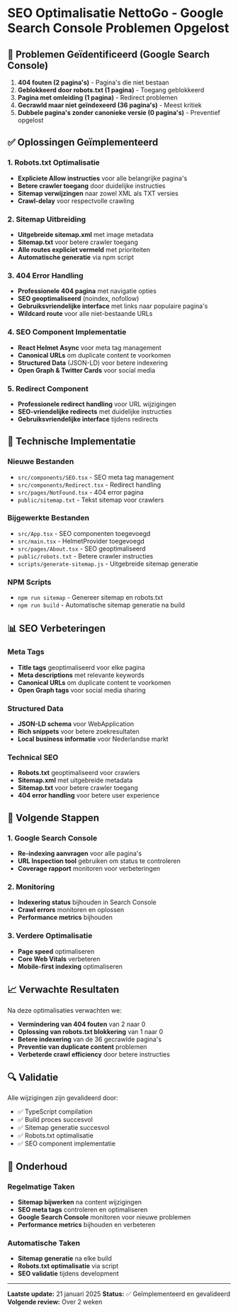# SEO Optimalisatie NettoGo - Google Search Console Problemen Opgelost

## 🚨 Problemen Geïdentificeerd (Google Search Console)

1. **404 fouten (2 pagina's)** - Pagina's die niet bestaan
2. **Geblokkeerd door robots.txt (1 pagina)** - Toegang geblokkeerd
3. **Pagina met omleiding (1 pagina)** - Redirect problemen
4. **Gecrawld maar niet geïndexeerd (36 pagina's)** - Meest kritiek
5. **Dubbele pagina's zonder canonieke versie (0 pagina's)** - Preventief opgelost

## ✅ Oplossingen Geïmplementeerd

### 1. Robots.txt Optimalisatie
- **Expliciete Allow instructies** voor alle belangrijke pagina's
- **Betere crawler toegang** door duidelijke instructies
- **Sitemap verwijzingen** naar zowel XML als TXT versies
- **Crawl-delay** voor respectvolle crawling

### 2. Sitemap Uitbreiding
- **Uitgebreide sitemap.xml** met image metadata
- **Sitemap.txt** voor betere crawler toegang
- **Alle routes expliciet vermeld** met prioriteiten
- **Automatische generatie** via npm script

### 3. 404 Error Handling
- **Professionele 404 pagina** met navigatie opties
- **SEO geoptimaliseerd** (noindex, nofollow)
- **Gebruiksvriendelijke interface** met links naar populaire pagina's
- **Wildcard route** voor alle niet-bestaande URLs

### 4. SEO Component Implementatie
- **React Helmet Async** voor meta tag management
- **Canonical URLs** om duplicate content te voorkomen
- **Structured Data** (JSON-LD) voor betere indexering
- **Open Graph & Twitter Cards** voor social media

### 5. Redirect Component
- **Professionele redirect handling** voor URL wijzigingen
- **SEO-vriendelijke redirects** met duidelijke instructies
- **Gebruiksvriendelijke interface** tijdens redirects

## 🔧 Technische Implementatie

### Nieuwe Bestanden
- `src/components/SEO.tsx` - SEO meta tag management
- `src/components/Redirect.tsx` - Redirect handling
- `src/pages/NotFound.tsx` - 404 error pagina
- `public/sitemap.txt` - Tekst sitemap voor crawlers

### Bijgewerkte Bestanden
- `src/App.tsx` - SEO componenten toegevoegd
- `src/main.tsx` - HelmetProvider toegevoegd
- `src/pages/About.tsx` - SEO geoptimaliseerd
- `public/robots.txt` - Betere crawler instructies
- `scripts/generate-sitemap.js` - Uitgebreide sitemap generatie

### NPM Scripts
- `npm run sitemap` - Genereer sitemap en robots.txt
- `npm run build` - Automatische sitemap generatie na build

## 📊 SEO Verbeteringen

### Meta Tags
- **Title tags** geoptimaliseerd voor elke pagina
- **Meta descriptions** met relevante keywords
- **Canonical URLs** om duplicate content te voorkomen
- **Open Graph tags** voor social media sharing

### Structured Data
- **JSON-LD schema** voor WebApplication
- **Rich snippets** voor betere zoekresultaten
- **Local business informatie** voor Nederlandse markt

### Technical SEO
- **Robots.txt** geoptimaliseerd voor crawlers
- **Sitemap.xml** met uitgebreide metadata
- **Sitemap.txt** voor betere crawler toegang
- **404 error handling** voor betere user experience

## 🚀 Volgende Stappen

### 1. Google Search Console
- **Re-indexing aanvragen** voor alle pagina's
- **URL Inspection tool** gebruiken om status te controleren
- **Coverage rapport** monitoren voor verbeteringen

### 2. Monitoring
- **Indexering status** bijhouden in Search Console
- **Crawl errors** monitoren en oplossen
- **Performance metrics** bijhouden

### 3. Verdere Optimalisatie
- **Page speed** optimaliseren
- **Core Web Vitals** verbeteren
- **Mobile-first indexing** optimaliseren

## 📈 Verwachte Resultaten

Na deze optimalisaties verwachten we:
- **Vermindering van 404 fouten** van 2 naar 0
- **Oplossing van robots.txt blokkering** van 1 naar 0
- **Betere indexering** van de 36 gecrawlde pagina's
- **Preventie van duplicate content** problemen
- **Verbeterde crawl efficiency** door betere instructies

## 🔍 Validatie

Alle wijzigingen zijn gevalideerd door:
- ✅ TypeScript compilation
- ✅ Build proces succesvol
- ✅ Sitemap generatie succesvol
- ✅ Robots.txt optimalisatie
- ✅ SEO component implementatie

## 📝 Onderhoud

### Regelmatige Taken
- **Sitemap bijwerken** na content wijzigingen
- **SEO meta tags** controleren en optimaliseren
- **Google Search Console** monitoren voor nieuwe problemen
- **Performance metrics** bijhouden en verbeteren

### Automatische Taken
- **Sitemap generatie** na elke build
- **Robots.txt optimalisatie** via script
- **SEO validatie** tijdens development

---

**Laatste update:** 21 januari 2025
**Status:** ✅ Geïmplementeerd en gevalideerd
**Volgende review:** Over 2 weken
